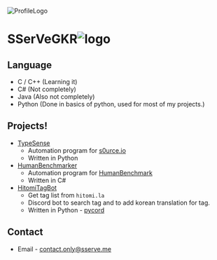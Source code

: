 ![ProfileLogo](https://user-images.githubusercontent.com/61446372/151501752-42c325aa-1cd0-483d-ae09-a5ba8faa09a0.png)
# SSerVeGKR![logo](https://user-images.githubusercontent.com/61446372/151501829-454562f1-dcfe-45d0-a979-3d5121b9de68.png)


## Language
+ C / C++ (Learning it)
+ C# (Not completely)
+ Java (Also not completely)
+ Python (Done in basics of python, used for most of my projects.)

## Projects!
+ [TypeSense](https://github.com/sserve-kr/TypeSense)
  + Automation program for [s0urce.io](https://s0urce.io)
  + Written in Python
+ [HumanBenchmarker](https://github.com/sserve-kr/HumanBenchmarker)
  + Automation program for [HumanBenchmark](https://humanbenchmark.com)
  + Written in C#
+ [HitomiTagBot](https://github.com/sserve-kr/HitomiTagBot)
  + Get tag list from `hitomi.la`
  + Discord bot to search tag and to add korean translation for tag.
  + Written in Python - [pycord](https://docs.pycord.dev)

## Contact
+ Email - contact.only@sserve.me
